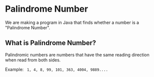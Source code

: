 # Palindrome Number
We are making a program in Java that finds whether a number is a "Palindrome Number".

## What is Palindrome Number?
Palindromic numbers are numbers that have the same reading direction when read from both sides.

Example: ` 1, 4, 8, 99, 101, 363, 4004, 9889....`